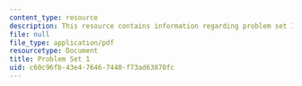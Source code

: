 ```yaml
---
content_type: resource
description: This resource contains information regarding problem set 1.
file: null
file_type: application/pdf
resourcetype: Document
title: Problem Set 1
uid: c60c96fb-43e4-7646-7440-f73ad63870fc
---
```

